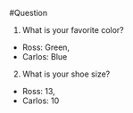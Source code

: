 #Question
1. What is your favorite color?
  - Ross: Green,
  - Carlos: Blue

2. What is your shoe size?
  - Ross: 13,
  - Carlos: 10
